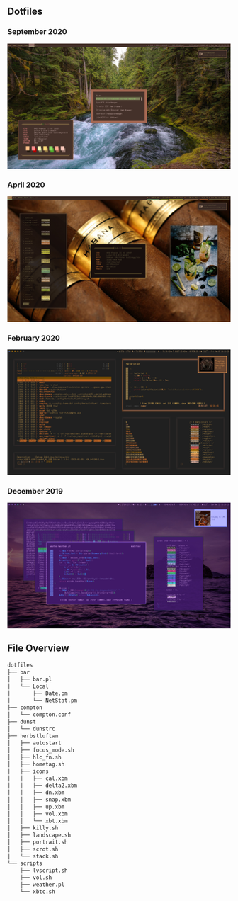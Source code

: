 ## Dotfiles

### September 2020

![Screenshot](https://raw.githubusercontent.com/dcx86r/dotfiles/master/2020-09-19.jpg)

### April 2020

![Screenshot](https://raw.githubusercontent.com/dcx86r/dotfiles/master/2020-04-12.jpg)

### February 2020

![Screenshot](https://raw.githubusercontent.com/dcx86r/dotfiles/master/2020-02-07.jpg)

### December 2019

![Screenshot](https://raw.githubusercontent.com/dcx86r/dotfiles/master/2019-12-22.jpg)

## File Overview

```
dotfiles
├── bar
│   ├── bar.pl
│   └── Local
│       ├── Date.pm
│       └── NetStat.pm
├── compton
│   └── compton.conf
├── dunst
│   └── dunstrc
├── herbstluftwm
│   ├── autostart
│   ├── focus_mode.sh
│   ├── hlc_fn.sh
│   ├── hometag.sh
│   ├── icons
│   │   ├── cal.xbm
│   │   ├── delta2.xbm
│   │   ├── dn.xbm
│   │   ├── snap.xbm
│   │   ├── up.xbm
│   │   ├── vol.xbm
│   │   └── xbt.xbm
│   ├── killy.sh
│   ├── landscape.sh
│   ├── portrait.sh
│   ├── scrot.sh
│   └── stack.sh
└── scripts
    ├── lvscript.sh
    ├── vol.sh
    ├── weather.pl
    └── xbtc.sh                
```
